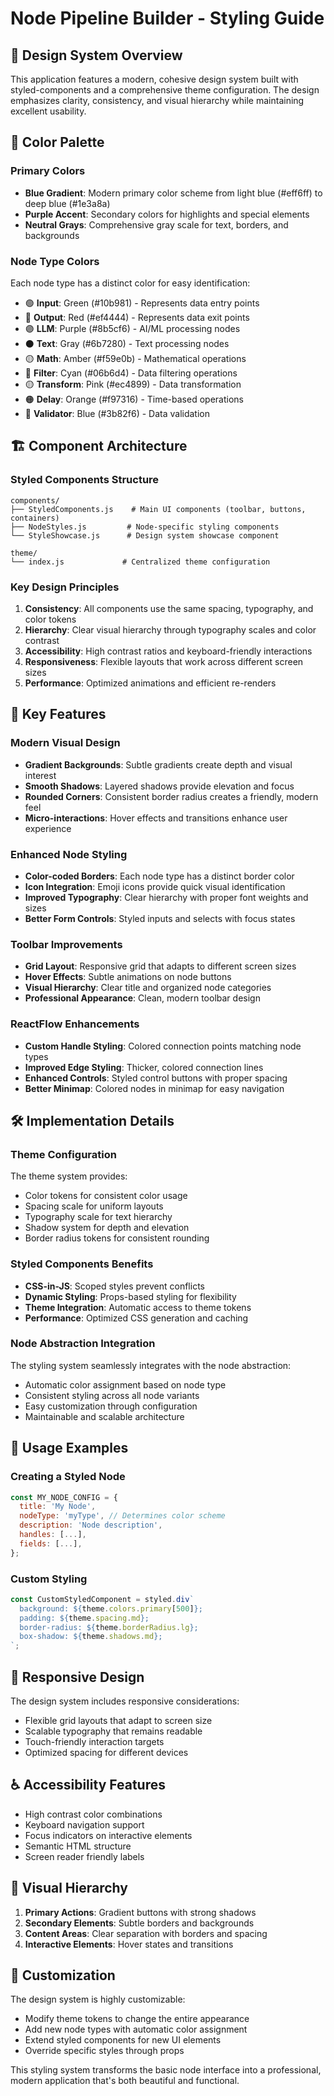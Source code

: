 # Node Pipeline Builder - Styling Guide

## 🎨 Design System Overview

This application features a modern, cohesive design system built with styled-components and a comprehensive theme configuration. The design emphasizes clarity, consistency, and visual hierarchy while maintaining excellent usability.

## 🌈 Color Palette

### Primary Colors
- **Blue Gradient**: Modern primary color scheme from light blue (#eff6ff) to deep blue (#1e3a8a)
- **Purple Accent**: Secondary colors for highlights and special elements
- **Neutral Grays**: Comprehensive gray scale for text, borders, and backgrounds

### Node Type Colors
Each node type has a distinct color for easy identification:
- 🟢 **Input**: Green (#10b981) - Represents data entry points
- 🔴 **Output**: Red (#ef4444) - Represents data exit points  
- 🟣 **LLM**: Purple (#8b5cf6) - AI/ML processing nodes
- ⚫ **Text**: Gray (#6b7280) - Text processing nodes
- 🟡 **Math**: Amber (#f59e0b) - Mathematical operations
- 🔵 **Filter**: Cyan (#06b6d4) - Data filtering operations
- 🟡 **Transform**: Pink (#ec4899) - Data transformation
- 🟠 **Delay**: Orange (#f97316) - Time-based operations
- 🔵 **Validator**: Blue (#3b82f6) - Data validation

## 🏗️ Component Architecture

### Styled Components Structure
```
components/
├── StyledComponents.js    # Main UI components (toolbar, buttons, containers)
├── NodeStyles.js         # Node-specific styling components
└── StyleShowcase.js      # Design system showcase component

theme/
└── index.js             # Centralized theme configuration
```

### Key Design Principles

1. **Consistency**: All components use the same spacing, typography, and color tokens
2. **Hierarchy**: Clear visual hierarchy through typography scales and color contrast
3. **Accessibility**: High contrast ratios and keyboard-friendly interactions
4. **Responsiveness**: Flexible layouts that work across different screen sizes
5. **Performance**: Optimized animations and efficient re-renders

## 🎯 Key Features

### Modern Visual Design
- **Gradient Backgrounds**: Subtle gradients create depth and visual interest
- **Smooth Shadows**: Layered shadows provide elevation and focus
- **Rounded Corners**: Consistent border radius creates a friendly, modern feel
- **Micro-interactions**: Hover effects and transitions enhance user experience

### Enhanced Node Styling
- **Color-coded Borders**: Each node type has a distinct border color
- **Icon Integration**: Emoji icons provide quick visual identification
- **Improved Typography**: Clear hierarchy with proper font weights and sizes
- **Better Form Controls**: Styled inputs and selects with focus states

### Toolbar Improvements
- **Grid Layout**: Responsive grid that adapts to different screen sizes
- **Hover Effects**: Subtle animations on node buttons
- **Visual Hierarchy**: Clear title and organized node categories
- **Professional Appearance**: Clean, modern toolbar design

### ReactFlow Enhancements
- **Custom Handle Styling**: Colored connection points matching node types
- **Improved Edge Styling**: Thicker, colored connection lines
- **Enhanced Controls**: Styled control buttons with proper spacing
- **Better Minimap**: Colored nodes in minimap for easy navigation

## 🛠️ Implementation Details

### Theme Configuration
The theme system provides:
- Color tokens for consistent color usage
- Spacing scale for uniform layouts
- Typography scale for text hierarchy
- Shadow system for depth and elevation
- Border radius tokens for consistent rounding

### Styled Components Benefits
- **CSS-in-JS**: Scoped styles prevent conflicts
- **Dynamic Styling**: Props-based styling for flexibility
- **Theme Integration**: Automatic access to theme tokens
- **Performance**: Optimized CSS generation and caching

### Node Abstraction Integration
The styling system seamlessly integrates with the node abstraction:
- Automatic color assignment based on node type
- Consistent styling across all node variants
- Easy customization through configuration
- Maintainable and scalable architecture

## 🚀 Usage Examples

### Creating a Styled Node
```javascript
const MY_NODE_CONFIG = {
  title: 'My Node',
  nodeType: 'myType', // Determines color scheme
  description: 'Node description',
  handles: [...],
  fields: [...],
};
```

### Custom Styling
```javascript
const CustomStyledComponent = styled.div`
  background: ${theme.colors.primary[500]};
  padding: ${theme.spacing.md};
  border-radius: ${theme.borderRadius.lg};
  box-shadow: ${theme.shadows.md};
`;
```

## 📱 Responsive Design

The design system includes responsive considerations:
- Flexible grid layouts that adapt to screen size
- Scalable typography that remains readable
- Touch-friendly interaction targets
- Optimized spacing for different devices

## ♿ Accessibility Features

- High contrast color combinations
- Keyboard navigation support
- Focus indicators on interactive elements
- Semantic HTML structure
- Screen reader friendly labels

## 🎨 Visual Hierarchy

1. **Primary Actions**: Gradient buttons with strong shadows
2. **Secondary Elements**: Subtle borders and backgrounds
3. **Content Areas**: Clear separation with borders and spacing
4. **Interactive Elements**: Hover states and transitions

## 🔧 Customization

The design system is highly customizable:
- Modify theme tokens to change the entire appearance
- Add new node types with automatic color assignment
- Extend styled components for new UI elements
- Override specific styles through props

This styling system transforms the basic node interface into a professional, modern application that's both beautiful and functional.